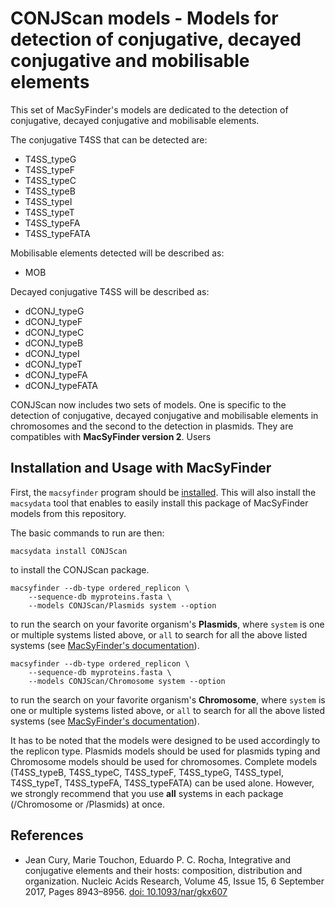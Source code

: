 # CONJScan models - Models for detection of conjugative, decayed conjugative and mobilisable elements

This set of MacSyFinder's models are dedicated to the detection of conjugative, decayed conjugative and mobilisable elements.

The conjugative T4SS that can be detected are:

- T4SS_typeG
- T4SS_typeF
- T4SS_typeC
- T4SS_typeB
- T4SS_typeI
- T4SS_typeT
- T4SS_typeFA
- T4SS_typeFATA

Mobilisable elements detected will be described as:

- MOB

Decayed conjugative T4SS will be described as:

- dCONJ_typeG
- dCONJ_typeF
- dCONJ_typeC
- dCONJ_typeB
- dCONJ_typeI
- dCONJ_typeT
- dCONJ_typeFA
- dCONJ_typeFATA

CONJScan now includes two sets of models. One is specific to the detection of conjugative, decayed conjugative and mobilisable elements in chromosomes and the second to the detection in plasmids. They are compatibles with **MacSyFinder version 2**. Users

## Installation and Usage with MacSyFinder

First, the `macsyfinder` program should be [installed](http://macsyfinder.readthedocs.io/en/latest/). This will also install the `macsydata` tool that enables to easily install this package of MacSyFinder models from this repository.


The basic commands to run are then:

    macsydata install CONJScan


to install the CONJScan package.

    macsyfinder --db-type ordered_replicon \
		--sequence-db myproteins.fasta \
		--models CONJScan/Plasmids system --option 		


to run the search on your favorite organism's **Plasmids**, where `system` is one or multiple systems listed above, or `all` to search for all the above listed systems
(see [MacSyFinder's documentation](http://macsyfinder.readthedocs.io/en/latest/)).


    macsyfinder --db-type ordered_replicon \
		--sequence-db myproteins.fasta \
		--models CONJScan/Chromosome system --option 		


to run the search on your favorite organism's **Chromosome**, where `system` is one or multiple systems listed above, or `all` to search for all the above listed systems
(see [MacSyFinder's documentation](http://macsyfinder.readthedocs.io/en/latest/)).


It has to be noted that the models were designed to be used accordingly to the replicon type. Plasmids models should be used for plasmids typing and Chromosome models should be used for chromosomes. Complete models (T4SS_typeB, T4SS_typeC, T4SS_typeF, T4SS_typeG, T4SS_typeI, T4SS_typeT, T4SS_typeFA, T4SS_typeFATA) can be used alone. However, we strongly recommend that you use **all** systems in each package (/Chromosome or /Plasmids) at once.


## References

- Jean Cury, Marie Touchon, Eduardo P. C. Rocha,
  Integrative and conjugative elements and their hosts: composition, distribution and organization.
  Nucleic Acids Research, Volume 45, Issue 15, 6 September 2017, Pages 8943–8956.
  [doi: 10.1093/nar/gkx607](https://doi.org/10.1093/nar/gkx607)
